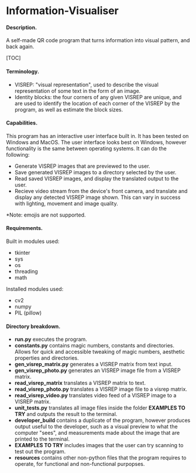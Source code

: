 # Information-Visualiser

#### Description.

A self-made QR code program that turns information into visual pattern, and back again.

[TOC]

#### Terminology.

* VISREP: "visual representation", used to describe the visual representation of some text in the form of an image.
* Identity blocks: the four corners of any given VISREP are unique, and are used to identify the location of each corner of the VISREP by the program, as well as estimate the block sizes.

#### Capabilities.

This program has an interactive user interface built in. It has been tested on Windows and MacOS. The user interface looks best on Windows, however functionality is the same between operating systems. It can do the following:

* Generate VISREP images that are previewed to the user.
* Save generated VISREP images to a directory selected by the user.
* Read saved VISREP images, and display the translated output to the user.
* Recieve video stream from the device's front camera, and translate and display any detected VISREP image shown. This can vary in success with lighting, movement and image quality.

*Note: emojis are not supported.

#### Requirements.

Built in modules used:

* tkinter
* sys
* os
* threading
* math

Installed modules used:

* cv2
* numpy
* PIL (pillow)

#### Directory breakdown.

* **run.py** executes the program.
* **constants.py** contains magic numbers, constants and directories. Allows for quick and accessible tweaking of magic numbers, aesthetic properties and directories.
* **gen_visrep_matrix.py** generates a VISREP matrix from text input.
* **gen_visrep_photo.py** generates an VISREP image file from a VISREP matrix.
* **read_visrep_matrix** translates a VISREP matrix to text.
* **read_visrep_photo.py** translates a VISREP image file to a visrep matrix.
* **read_visrep_video.py** translates video feed of a VISREP image to a VISREP matrix.
* **unit_tests.py** translates all image files inside the folder **EXAMPLES TO TRY** and outputs the result to the terminal.
* **developer_build** contains a duplicate of the program, however produces output useful to the developer, such as a visual preview to what the computer "sees", and measurements made about the image that are printed to the terminal.
* **EXAMPLES TO TRY** includes images that the user can try scanning to test out the program.
* **resources** contains other non-python files that the program requires to operate, for functional and non-functional purpopses.